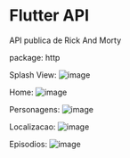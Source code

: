 # Flutter API

API publica de Rick And Morty

package: http

Splash View:
![image](https://github.com/user-attachments/assets/b18b6f22-0475-43c7-aed7-44cb1e25e299)

Home:
![image](https://github.com/user-attachments/assets/c3a3ed4e-955e-4653-ad31-5e2e27ff6abe)

Personagens:
![image](https://github.com/user-attachments/assets/8c7f171c-0de3-4ef5-b227-5d01db919a18)

Localizacao:
![image](https://github.com/user-attachments/assets/493b9553-e04d-464c-a1ca-9413313fb88f)

Episodios:
![image](https://github.com/user-attachments/assets/5fd2cbfa-b015-41b9-8c17-c0c0c9328202)






